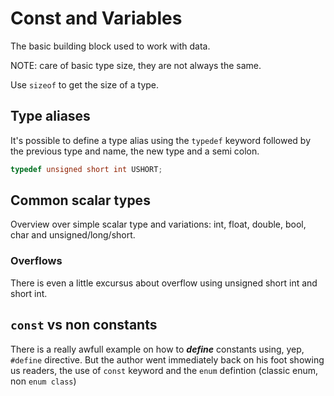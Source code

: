 # Const and Variables

The basic building block used to work with data.

NOTE: care of basic type size, they are not always the same.

Use `sizeof` to get the size of a type.

## Type aliases

It's possible to define a type alias using the `typedef` keyword followed by the
previous type and name, the new type and a semi colon.

```cpp
typedef unsigned short int USHORT;
```

## Common scalar types

Overview over simple scalar type and variations: int, float, double, bool, char
and unsigned/long/short.

### Overflows

There is even a little excursus about overflow using unsigned short int and
short int.

## `const` vs non constants

There is a really awfull example on how to ***define*** constants using, yep,
`#define` directive. But the author went immediately back on his foot showing us
readers, the use of `const` keyword and the `enum` defintion (classic enum, non
`enum class`)

